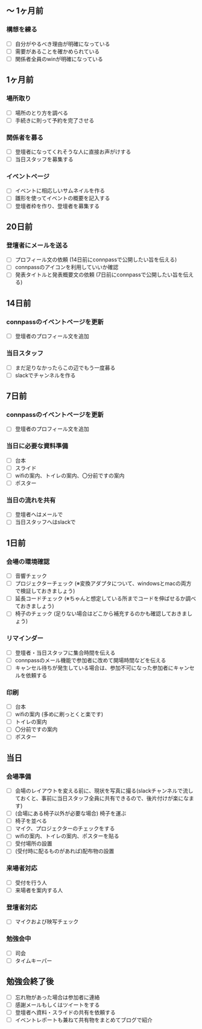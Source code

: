 ## 〜 1ヶ月前
### 構想を練る
- [ ] 自分がやるべき理由が明確になっている
- [ ] 需要があることを確かめられている
- [ ] 関係者全員のwinが明確になっている

## 1ヶ月前
### 場所取り
- [ ] 場所のとり方を調べる
- [ ] 手続きに則って予約を完了させる

### 関係者を募る
- [ ] 登壇者になってくれそうな人に直接お声がけする
- [ ] 当日スタッフを募集する

### イベントページ
- [ ] イベントに相応しいサムネイルを作る
- [ ] 雛形を使ってイベントの概要を記入する
- [ ] 登壇者枠を作り、登壇者を募集する

## 20日前
### 登壇者にメールを送る
- [ ] プロフィール文の依頼 (14日前にconnpassで公開したい旨を伝える)
- [ ] connpassのアイコンを利用していいか確認
- [ ] 発表タイトルと発表概要文の依頼 (7日前にconnpassで公開したい旨を伝える)

## 14日前
### connpassのイベントページを更新
- [ ] 登壇者のプロフィール文を追加

### 当日スタッフ
- [ ] まだ足りなかったらこの辺でもう一度募る
- [ ] slackでチャンネルを作る

## 7日前
### connpassのイベントページを更新
- [ ] 登壇者のプロフィール文を追加

### 当日に必要な資料準備
- [ ] 台本
- [ ] スライド
- [ ] wifiの案内、トイレの案内、〇分前ですの案内
- [ ] ポスター

### 当日の流れを共有
- [ ] 登壇者へはメールで
- [ ] 当日スタッフへはslackで

## 1日前
### 会場の環境確認
- [ ] 音響チェック
- [ ] プロジェクターチェック (※変換アダプタについて、windowsとmacの両方で検証しておきましょう)
- [ ] 延長コードチェック (※ちゃんと想定している所までコードを伸ばせるか調べておきましょう)
- [ ] 椅子のチェック (足りない場合はどこから補充するのかも確認しておきましょう)

### リマインダー
- [ ] 登壇者・当日スタッフに集合時間を伝える
- [ ] connpassのメール機能で参加者に改めて開場時間などを伝える
- [ ] キャンセル待ちが発生している場合は、参加不可になった参加者にキャンセルを依頼する

### 印刷
- [ ] 台本
- [ ] wifiの案内 (多めに刷っとくと楽です)
- [ ] トイレの案内
- [ ] 〇分前ですの案内
- [ ] ポスター

## 当日
### 会場準備
- [ ] 会場のレイアウトを変える前に、現状を写真に撮る(slackチャンネルで流しておくと、事前に当日スタッフ全員に共有できるので、後片付けが楽になます)
- [ ] (会場にある椅子以外が必要な場合) 椅子を運ぶ
- [ ] 椅子を並べる
- [ ] マイク、プロジェクターのチェックをする
- [ ] wifiの案内、トイレの案内、ポスターを貼る
- [ ] 受付場所の設置
- [ ] (受付時に配るものがあれば)配布物の設置

### 来場者対応
- [ ] 受付を行う人
- [ ] 来場者を案内する人

### 登壇者対応
- [ ] マイクおよび映写チェック

### 勉強会中
- [ ] 司会
- [ ] タイムキーパー

## 勉強会終了後
- [ ] 忘れ物があった場合は参加者に連絡
- [ ] 感謝メールもしくはツイートをする
- [ ] 登壇者へ資料・スライドの共有を依頼する
- [ ] イベントレポートも兼ねて共有物をまとめてブログで紹介
